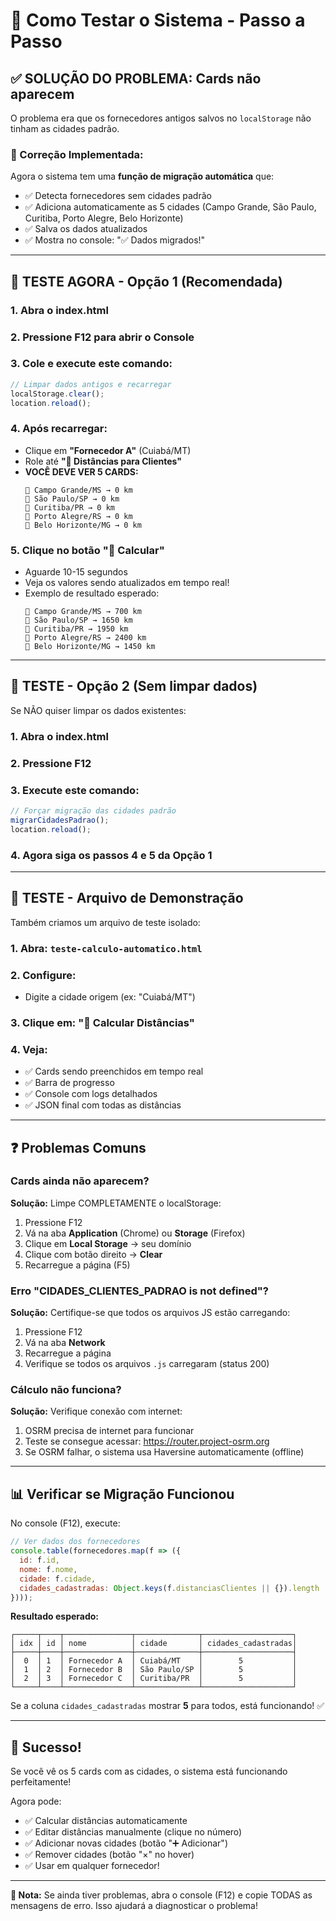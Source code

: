 # 🧪 Como Testar o Sistema - Passo a Passo

## ✅ SOLUÇÃO DO PROBLEMA: Cards não aparecem

O problema era que os fornecedores antigos salvos no `localStorage` não tinham as cidades padrão.

### 🔧 Correção Implementada:

Agora o sistema tem uma **função de migração automática** que:
- ✅ Detecta fornecedores sem cidades padrão
- ✅ Adiciona automaticamente as 5 cidades (Campo Grande, São Paulo, Curitiba, Porto Alegre, Belo Horizonte)
- ✅ Salva os dados atualizados
- ✅ Mostra no console: "✅ Dados migrados!"

---

## 🚀 TESTE AGORA - Opção 1 (Recomendada)

### 1. Abra o index.html

### 2. Pressione F12 para abrir o Console

### 3. Cole e execute este comando:
```javascript
// Limpar dados antigos e recarregar
localStorage.clear();
location.reload();
```

### 4. Após recarregar:
- Clique em **"Fornecedor A"** (Cuiabá/MT)
- Role até **"📍 Distâncias para Clientes"**
- **VOCÊ DEVE VER 5 CARDS:**
  ```
  📍 Campo Grande/MS → 0 km
  📍 São Paulo/SP → 0 km
  📍 Curitiba/PR → 0 km
  📍 Porto Alegre/RS → 0 km
  📍 Belo Horizonte/MG → 0 km
  ```

### 5. Clique no botão **"🔄 Calcular"**
- Aguarde 10-15 segundos
- Veja os valores sendo atualizados em tempo real!
- Exemplo de resultado esperado:
  ```
  📍 Campo Grande/MS → 700 km
  📍 São Paulo/SP → 1650 km
  📍 Curitiba/PR → 1950 km
  📍 Porto Alegre/RS → 2400 km
  📍 Belo Horizonte/MG → 1450 km
  ```

---

## 🔄 TESTE - Opção 2 (Sem limpar dados)

Se NÃO quiser limpar os dados existentes:

### 1. Abra o index.html

### 2. Pressione F12

### 3. Execute este comando:
```javascript
// Forçar migração das cidades padrão
migrarCidadesPadrao();
location.reload();
```

### 4. Agora siga os passos 4 e 5 da Opção 1

---

## 🧪 TESTE - Arquivo de Demonstração

Também criamos um arquivo de teste isolado:

### 1. Abra: `teste-calculo-automatico.html`

### 2. Configure:
- Digite a cidade origem (ex: "Cuiabá/MT")

### 3. Clique em: **"🔄 Calcular Distâncias"**

### 4. Veja:
- ✅ Cards sendo preenchidos em tempo real
- ✅ Barra de progresso
- ✅ Console com logs detalhados
- ✅ JSON final com todas as distâncias

---

## ❓ Problemas Comuns

### Cards ainda não aparecem?

**Solução:** Limpe COMPLETAMENTE o localStorage:

1. Pressione F12
2. Vá na aba **Application** (Chrome) ou **Storage** (Firefox)
3. Clique em **Local Storage** → seu domínio
4. Clique com botão direito → **Clear**
5. Recarregue a página (F5)

### Erro "CIDADES_CLIENTES_PADRAO is not defined"?

**Solução:** Certifique-se que todos os arquivos JS estão carregando:

1. Pressione F12
2. Vá na aba **Network**
3. Recarregue a página
4. Verifique se todos os arquivos `.js` carregaram (status 200)

### Cálculo não funciona?

**Solução:** Verifique conexão com internet:

1. OSRM precisa de internet para funcionar
2. Teste se consegue acessar: https://router.project-osrm.org
3. Se OSRM falhar, o sistema usa Haversine automaticamente (offline)

---

## 📊 Verificar se Migração Funcionou

No console (F12), execute:

```javascript
// Ver dados dos fornecedores
console.table(fornecedores.map(f => ({
  id: f.id,
  nome: f.nome,
  cidade: f.cidade,
  cidades_cadastradas: Object.keys(f.distanciasClientes || {}).length
})));
```

**Resultado esperado:**
```
┌─────┬────┬───────────────┬──────────────┬────────────────────┐
│ idx │ id │ nome          │ cidade       │ cidades_cadastradas│
├─────┼────┼───────────────┼──────────────┼────────────────────┤
│  0  │ 1  │ Fornecedor A  │ Cuiabá/MT    │        5           │
│  1  │ 2  │ Fornecedor B  │ São Paulo/SP │        5           │
│  2  │ 3  │ Fornecedor C  │ Curitiba/PR  │        5           │
└─────┴────┴───────────────┴──────────────┴────────────────────┘
```

Se a coluna `cidades_cadastradas` mostrar **5** para todos, está funcionando! ✅

---

## 🎉 Sucesso!

Se você vê os 5 cards com as cidades, o sistema está funcionando perfeitamente!

Agora pode:
- ✅ Calcular distâncias automaticamente
- ✅ Editar distâncias manualmente (clique no número)
- ✅ Adicionar novas cidades (botão "➕ Adicionar")
- ✅ Remover cidades (botão "×" no hover)
- ✅ Usar em qualquer fornecedor!

---

**📝 Nota:** Se ainda tiver problemas, abra o console (F12) e copie TODAS as mensagens de erro. Isso ajudará a diagnosticar o problema!

